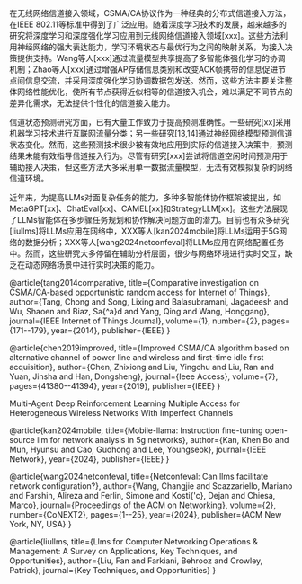 在无线网络信道接入领域，CSMA/CA协议作为一种经典的分布式信道接入方法，在IEEE 802.11等标准中得到了广泛应用。随着深度学习技术的发展，越来越多的研究将深度学习和深度强化学习应用到无线网络信道接入领域[xxx]。这些方法利用神经网络的强大表达能力，学习环境状态与最优行为之间的映射关系，为接入决策提供支持。Wang等人[xxx]通过流量模型共享提高了多智能体强化学习的协调机制；Zhao等人[xxx]通过增强AP存储信息类别和改变ACK帧携带的信息促进节点间信息交流，并采用深度强化学习协调数据包发送。然而，这些方法主要关注整体网络性能优化，使所有节点获得近似相等的信道接入机会，难以满足不同节点的差异化需求，无法提供个性化的信道接入能力。

信道状态预测研究方面，已有大量工作致力于提高预测准确性。一些研究[xx]采用机器学习技术进行互联网流量分类；另一些研究[13,14]通过神经网络模型预测信道状态变化。然而，这些预测技术很少被有效地应用到实际的信道接入决策中，预测结果未能有效指导信道接入行为。尽管有研究[xxx]尝试将信道空闲时间预测用于辅助接入决策，但这些方法大多采用单一数据流量模型，无法有效模拟复杂的网络信道环境。

近年来，为提高LLMs对面复杂任务的能力，多种多智能体协作框架被提出，如MetaGPT[xx]、ChatEval[xx]、CAMEL[xx]和StrategyLLM[xx]。这些方法展现了LLMs智能体在多步骤任务规划和协作解决问题方面的潜力。目前也有众多研究[liullms]将LLMs应用在网络中，XXX等人[kan2024mobile]将LLMs运用于5G网络的数据分析；XXX等人[wang2024netconfeval]将LLMs应用在网络配置任务中。然而，这些研究大多停留在辅助分析层面，很少与网络环境进行实时交互，缺乏在动态网络场景中进行实时决策的能力。






@article{tang2014comparative,
  title={Comparative investigation on CSMA/CA-based opportunistic random access for Internet of Things},
  author={Tang, Chong and Song, Lixing and Balasubramani, Jagadeesh and Wu, Shaoen and Biaz, Sa{\^a}d and Yang, Qing and Wang, Honggang},
  journal={IEEE Internet of Things Journal},
  volume={1},
  number={2},
  pages={171--179},
  year={2014},
  publisher={IEEE}
}

@article{chen2019improved,
  title={Improved CSMA/CA algorithm based on alternative channel of power line and wireless and first-time idle first acquisition},
  author={Chen, Zhixiong and Liu, Yingchu and Liu, Ran and Yuan, Jinsha and Han, Dongsheng},
  journal={Ieee Access},
  volume={7},
  pages={41380--41394},
  year={2019},
  publisher={IEEE}
}

Multi-Agent Deep Reinforcement Learning Multiple Access for Heterogeneous Wireless Networks With Imperfect Channels

@article{kan2024mobile,
  title={Mobile-llama: Instruction fine-tuning open-source llm for network analysis in 5g networks},
  author={Kan, Khen Bo and Mun, Hyunsu and Cao, Guohong and Lee, Youngseok},
  journal={IEEE Network},
  year={2024},
  publisher={IEEE}
}

@article{wang2024netconfeval,
  title={Netconfeval: Can llms facilitate network configuration?},
  author={Wang, Changjie and Scazzariello, Mariano and Farshin, Alireza and Ferlin, Simone and Kosti{\'c}, Dejan and Chiesa, Marco},
  journal={Proceedings of the ACM on Networking},
  volume={2},
  number={CoNEXT2},
  pages={1--25},
  year={2024},
  publisher={ACM New York, NY, USA}
}

@article{liullms,
  title={Llms for Computer Networking Operations \& Management: A Survey on Applications, Key Techniques, and Opportunities},
  author={Liu, Fan and Farkiani, Behrooz and Crowley, Patrick},
  journal={Key Techniques, and Opportunities}
}